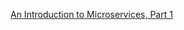 [An Introduction to Microservices, Part 1](https://auth0.com/blog/an-introduction-to-microservices-part-1/)

